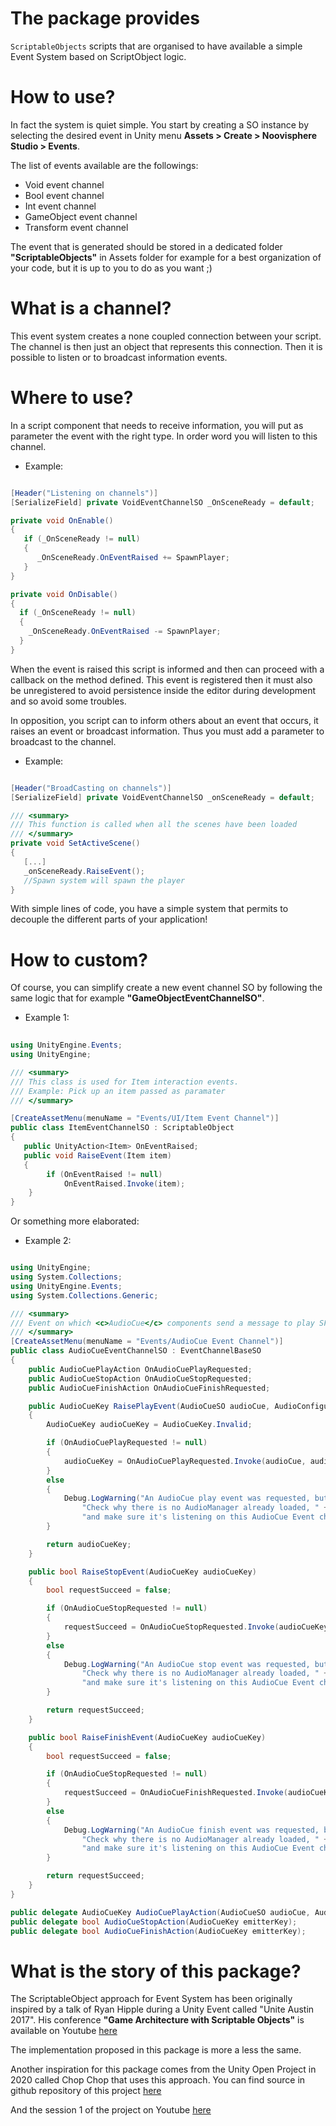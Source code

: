 # The package provides 

```ScriptableObjects``` scripts that are organised to have available a simple Event System based on ScriptObject logic.

# How to use?

In fact the system is quiet simple. You start by creating a SO instance by selecting the desired event in Unity menu **Assets > Create > Noovisphere Studio > Events**.

The list of events available are the followings:
- Void event channel
- Bool event channel
- Int event channel
- GameObject event channel
- Transform event channel

The event that is generated should be stored in a dedicated folder **"ScriptableObjects"** in Assets folder for example for a best organization of your code, but it is up to you to do as you want ;)

# What is a channel?

This event system creates a none coupled connection between your script. The channel is then just an object that represents this connection. Then it is possible to listen or to broadcast information events. 

# Where to use?

In a script component that needs to receive information, you will put as parameter the event with the right type. In order word you will listen to this channel.

- Example:

```cs

[Header("Listening on channels")]
[SerializeField] private VoidEventChannelSO _OnSceneReady = default;

private void OnEnable()
{
   if (_OnSceneReady != null)
   {
      _OnSceneReady.OnEventRaised += SpawnPlayer;
   }
}

private void OnDisable()
{
  if (_OnSceneReady != null)
  {
    _OnSceneReady.OnEventRaised -= SpawnPlayer;
  }
}

```

When the event is raised this script is informed and then can proceed with a callback on the method defined. This event is registered then it must also be unregistered to avoid persistence inside the editor during development and so avoid some troubles.

In opposition, you script can to inform others about an event that occurs, it raises an event or broadcast information. Thus you must add a parameter to broadcast to the channel.

- Example:

```cs

[Header("BroadCasting on channels")]	
[SerializeField] private VoidEventChannelSO _onSceneReady = default;

/// <summary>
/// This function is called when all the scenes have been loaded
/// </summary>
private void SetActiveScene()
{
   [...]
   _onSceneReady.RaiseEvent();
   //Spawn system will spawn the player
}

```

With simple lines of code, you have a simple system that permits to decouple the different parts of your application!

# How to custom?

Of course, you can simplify create a new event channel SO by following the same logic that for example **"GameObjectEventChannelSO"**.

- Example 1:

```cs
  
using UnityEngine.Events;
using UnityEngine;

/// <summary>
/// This class is used for Item interaction events.
/// Example: Pick up an item passed as paramater
/// </summary>

[CreateAssetMenu(menuName = "Events/UI/Item Event Channel")]
public class ItemEventChannelSO : ScriptableObject
{
   public UnityAction<Item> OnEventRaised;
   public void RaiseEvent(Item item)
   {
		if (OnEventRaised != null)
			OnEventRaised.Invoke(item);
	}
}

```

Or something more elaborated:

- Example 2:

```cs

using UnityEngine;
using System.Collections;
using UnityEngine.Events;
using System.Collections.Generic;

/// <summary>
/// Event on which <c>AudioCue</c> components send a message to play SFX and music. <c>AudioManager</c> listens on these events, and actually plays the sound.
/// </summary>
[CreateAssetMenu(menuName = "Events/AudioCue Event Channel")]
public class AudioCueEventChannelSO : EventChannelBaseSO
{
	public AudioCuePlayAction OnAudioCuePlayRequested;
	public AudioCueStopAction OnAudioCueStopRequested;
	public AudioCueFinishAction OnAudioCueFinishRequested;

	public AudioCueKey RaisePlayEvent(AudioCueSO audioCue, AudioConfigurationSO audioConfiguration, Vector3 positionInSpace = default)
	{
		AudioCueKey audioCueKey = AudioCueKey.Invalid;

		if (OnAudioCuePlayRequested != null)
		{
			audioCueKey = OnAudioCuePlayRequested.Invoke(audioCue, audioConfiguration, positionInSpace);
		}
		else
		{
			Debug.LogWarning("An AudioCue play event was requested, but nobody picked it up. " +
				"Check why there is no AudioManager already loaded, " +
				"and make sure it's listening on this AudioCue Event channel.");
		}

		return audioCueKey;
	}

	public bool RaiseStopEvent(AudioCueKey audioCueKey)
	{
		bool requestSucceed = false;

		if (OnAudioCueStopRequested != null)
		{
			requestSucceed = OnAudioCueStopRequested.Invoke(audioCueKey);
		}
		else
		{
			Debug.LogWarning("An AudioCue stop event was requested, but nobody picked it up. " +
				"Check why there is no AudioManager already loaded, " +
				"and make sure it's listening on this AudioCue Event channel.");
		}

		return requestSucceed;
	}

	public bool RaiseFinishEvent(AudioCueKey audioCueKey)
	{
		bool requestSucceed = false;

		if (OnAudioCueStopRequested != null)
		{
			requestSucceed = OnAudioCueFinishRequested.Invoke(audioCueKey);
		}
		else
		{
			Debug.LogWarning("An AudioCue finish event was requested, but nobody picked it up. " +
				"Check why there is no AudioManager already loaded, " +
				"and make sure it's listening on this AudioCue Event channel.");
		}

		return requestSucceed;
	}
}

public delegate AudioCueKey AudioCuePlayAction(AudioCueSO audioCue, AudioConfigurationSO audioConfiguration, Vector3 positionInSpace);
public delegate bool AudioCueStopAction(AudioCueKey emitterKey);
public delegate bool AudioCueFinishAction(AudioCueKey emitterKey);

```

# What is the story of this package?

The ScriptableObject approach for Event System has been originally inspired by a talk of Ryan Hipple during a Unity Event called "Unite Austin 2017". 
His conference **"Game Architecture with Scriptable Objects"** is available on Youtube [here](https://youtu.be/raQ3iHhE_Kk)

The implementation proposed in this package is more a less the same.

Another inspiration for this package comes from the Unity Open Project in 2020 called Chop Chop that uses this approach. You can find source in github repository of this project [here](https://github.com/UnityTechnologies/open-project-1)

And the session 1 of the project on Youtube [here](https://youtu.be/O4N4s6BKNH0)


